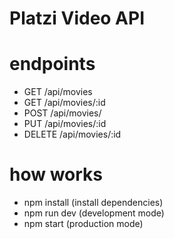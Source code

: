 # Platzi Video API

# endpoints

- GET /api/movies
- GET /api/movies/:id
- POST /api/movies/
- PUT /api/movies/:id
- DELETE /api/movies/:id

# how works

- npm install (install dependencies)
- npm run dev (development mode)
- npm start (production mode)
